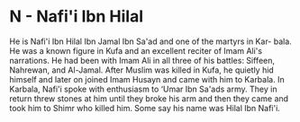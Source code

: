 N - Nafi'i Ibn Hilal
====================

He is Nafi'i Ibn Hilal Ibn Jamal Ibn Sa'ad and one of the martyrs in
Kar- bala. He was a known figure in Kufa and an excellent reciter of
Imam Ali's narrations. He had been with Imam Ali in all three of his
battles: Siffeen, Nahrewan, and Al-Jamal. After Muslim was killed in
Kufa, he quietly hid himself and later on joined Imam Husayn and came
with him to Karbala. In Karbala, Nafi'i spoke with enthusiasm to ‘Umar
Ibn Sa'ads army. They in return threw stones at him until they broke his
arm and then they came and took him to Shimr who killed him. Some say
his name was Hilal Ibn Nafi'i.


